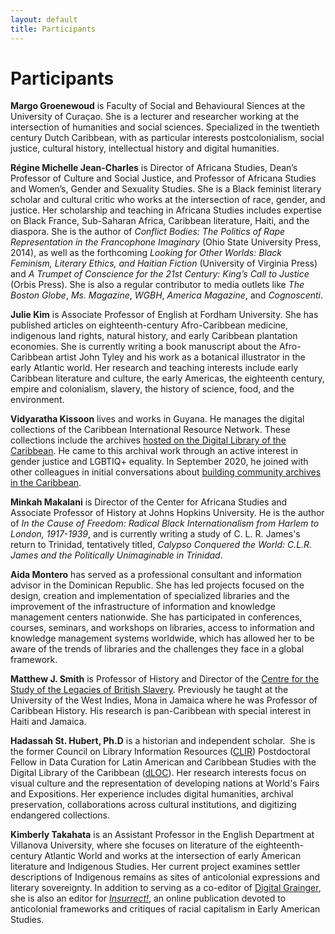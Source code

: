 ```yaml
---
layout: default
title: Participants
---
```


# Participants

**Margo Groenewoud** is Faculty of Social and Behavioural Siences at the University of Curaçao. She is a lecturer and researcher working at the intersection of humanities and social sciences. Specialized in the twentieth century Dutch Caribbean, with as particular interests postcolonialism, social justice, cultural history, intellectual history and digital humanities.

**Régine Michelle Jean-Charles** is Director of Africana Studies, Dean’s Professor of Culture and Social Justice, and Professor of Africana Studies and Women’s, Gender and Sexuality Studies. She is a Black feminist literary scholar and cultural critic who works at the intersection of race, gender, and justice. Her scholarship and teaching in Africana Studies includes expertise on Black France, Sub-Saharan Africa, Caribbean literature, Haiti, and the diaspora. She is the author of _Conflict Bodies: The Politics of Rape Representation in the Francophone Imaginary_ (Ohio State University Press, 2014), as well as the forthcoming _Looking for Other Worlds: Black Feminism, Literary Ethics, and Haitian Fiction_ (University of Virginia Press) and _A Trumpet of Conscience for the 21st Century: King’s Call to Justice_ (Orbis Press). She is also a regular contributor to media outlets like _The Boston Globe_, _Ms. Magazine_, _WGBH_, _America Magazine_, and _Cognoscenti_.

**Julie Kim** is Associate Professor of English at Fordham University. She has published articles on eighteenth-century Afro-Caribbean medicine, indigenous land rights, natural history, and early Caribbean plantation economies. She is currently writing a book manuscript about the Afro-Caribbean artist John Tyley and his work as a botanical illustrator in the early Atlantic world. Her research and teaching interests include early Caribbean literature and culture, the early Americas, the eighteenth century, empire and colonialism, slavery, the history of science, food, and the environment.

**Vidyaratha Kissoon** lives and works in Guyana. He manages the digital collections of the Caribbean International Resource Network. These collections include the archives [hosted on the Digital Library of the Caribbean](https://dloc.com/icirn). He came to this archival work through an active interest in gender justice and LGBTIQ+ equality. In September 2020, he joined with other colleagues in initial conversations about [building community archives in the Caribbean](https://churchroadman.blogspot.com/2021/09/notes-from-conversation-about-building.html).

**Minkah Makalani** is Director of the Center for Africana Studies and Associate Professor of History at Johns Hopkins University. He is the author of _In the Cause of Freedom: Radical Black Internationalism from Harlem to London, 1917-1939_, and is currently writing a study of C. L. R. James's return to Trinidad, tentatively titled, _Calypso Conquered the World: C.L.R. James and the Politically Unimaginable in Trinidad_.

**Aida Montero** has served as a professional consultant and information advisor in the Dominican Republic. She has led projects focused on the design, creation and implementation of specialized libraries and the improvement of the infrastructure of information and knowledge management centers nationwide. She has participated in conferences, courses, seminars, and workshops on libraries, access to information and knowledge management systems worldwide, which has allowed her to be aware of the trends of libraries and the challenges they face in a global framework.

**Matthew J. Smith** is Professor of History and Director of the [Centre for the Study of the Legacies of British Slavery](https://www.ucl.ac.uk/lbs/). Previously he taught at the University of the West Indies, Mona in Jamaica where he was Professor of Caribbean History. His research is pan-Caribbean with special interest in Haiti and Jamaica.

**Hadassah St. Hubert, Ph.D** is a historian and independent scholar.  She is the former Council on Library Information Resources ([CLIR](https://www.clir.org/fellowships/postdoc/fellowsupdate/)) Postdoctoral Fellow in Data Curation for Latin American and Caribbean Studies with the Digital Library of the Caribbean ([dLOC](http://www.dloc.com/)). Her research interests focus on visual culture and the representation of developing nations at World's Fairs and Expositions. Her experience includes digital humanities, archival preservation, collaborations across cultural institutions, and digitizing endangered collections.

**Kimberly Takahata** is an Assistant Professor in the English Department at Villanova University, where she focuses on literature of the eighteenth-century Atlantic World and works at the intersection of early American literature and Indigenous Studies. Her current project examines settler descriptions of Indigenous remains as sites of anticolonial expressions and literary sovereignty. In addition to serving as a co-editor of [Digital Grainger](https://digital-grainger.github.io/grainger/), she is also an editor for _[Insurrect!](https://insurrecthistory.org/)_, an online publication devoted to anticolonial frameworks and critiques of racial capitalism in Early American Studies.
